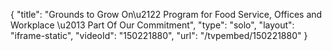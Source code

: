 {
    "title": "Grounds to Grow On\u2122 Program for Food Service, Offices and Workplace \u2013 Part Of Our Commitment",
    "type": "solo",
    "layout": "iframe-static",
    "videoId": "150221880",
    "url": "\/tvpembed\/150221880"
}